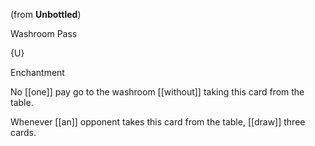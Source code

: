 (from **Unbottled**)

Washroom Pass

{U}

Enchantment

No [[one]] pay go to the washroom [[without]] taking this card from the table.

Whenever [[an]] opponent takes this card from the table, [[draw]] three cards.



